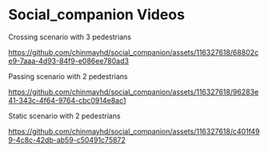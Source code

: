 # Social_companion Videos

Crossing scenario with 3 pedestrians

https://github.com/chinmayhd/social_companion/assets/116327618/68802ce9-7aaa-4d93-84f9-e086ee780ad3

Passing scenario with 2 pedestrians

https://github.com/chinmayhd/social_companion/assets/116327618/96283e41-343c-4f64-9764-cbc0914e8ac1

Static scenario with 2 pedestrians

https://github.com/chinmayhd/social_companion/assets/116327618/c401f499-4c8c-42db-ab59-c50491c75872

